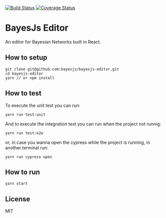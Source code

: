 [![Build Status](https://travis-ci.org/bayesjs/bayesjs-editor.svg?branch=master)](https://travis-ci.org/bayesjs/bayesjs-editor)
[![Coverage Status](https://coveralls.io/repos/github/bayesjs/bayesjs-editor/badge.svg)](https://coveralls.io/github/bayesjs/bayesjs-editor)

# BayesJs Editor

An editor for Bayesian Networks built in React.

## How to setup

```
git clone git@github.com:bayesjs/bayesjs-editor.git
cd bayesjs-editor
yarn // or npm install
```

## How to test

To execute the unit test you can run:
```
yarn run test:unit
```

And to execute the integration test you can run when the project not runnig:
```
yarn run test:e2e
```

or, in case you wanna open the cypress while the project is running, in another terminal run:
```
yarn run cypress open
```

## How to run

```
yarn start
```

## License

MIT
